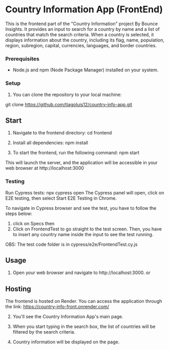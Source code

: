 # Country Information App (FrontEnd)

This is the frontend part of the "Country Information" project By Bounce Insights. It provides an input to search for a country by name and a list of countries that match the search criteria. When a country is selected, it displays information about the country, including its flag, name, population, region, subregion, capital, currencies, languages, and border countries.

### Prerequisites

- Node.js and npm (Node Package Manager) installed on your system.

### Setup

1. You can clone the repository to your local machine:

git clone https://github.com/tiagoluis12/country-info-app.git

## Start

1. Navigate to the frontend directory:
   cd frontend

2. Install all dependencies: npm install

3. To start the frontend, run the following command: npm start

This will launch the server, and the application will be accessible in your web browser at http://localhost:3000

### Testing

Run Cypress tests: npx cypress open
The Cypress panel will open, click on E2E testing, then select Start E2E Testing in Chrome.

To navigate in Cypress browser and see the test, you have to follow the steps below:

1. click on Specs then
2. Click on FrontendTest to go straight to the test screen. Then, you have to insert any country name inside the input to see the test running.

OBS: The test code folder is in cypress/e2e/FrontendTest.cy.js

## Usage

1. Open your web browser and navigate to http://localhost:3000. or

## Hosting

The frontend is hosted on Render. You can access the application through the link: https://country-info-front.onrender.com/

2. You'll see the Country Information App's main page.

3. When you start typing in the search box, the list of countries will be filtered by the search criteria.

4. Country information will be displayed on the page.
